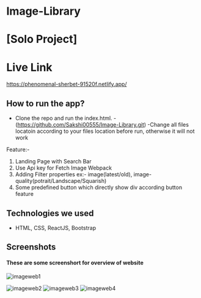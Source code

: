 # Image-Library
# [Solo Project]
<h1>Live Link</h1>

https://phenomenal-sherbet-91520f.netlify.app/


## How to run the app?
- Clone the repo and run the index.html.
    -(https://github.com/Sakshi00555/Image-Library.git)
    -Change all files locatoin according to your files location before run, otherwise it will not work 

Feature:-
1. Landing Page with Search Bar 
2. Use Api key for Fetch Image Webpack
3. Adding Filter properties ex:- image(latest/old), image-quality(potrait/Landscape/Squarish)
4. Some predefined button which directly show div according button feature

## Technologies we used
<!-- <hr> -->
- HTML, CSS, ReactJS, Bootstrap

## Screenshots
  #### These are some screenshort for overview of website
  ![imageweb1](https://user-images.githubusercontent.com/83025741/189347444-4bcf22ea-9242-475e-aa39-e203d1a19c20.PNG)



![imageweb2](https://user-images.githubusercontent.com/83025741/189347453-84eb834c-7a3d-4e50-8aca-2804ca9808db.PNG)
![imageweb3](https://user-images.githubusercontent.com/83025741/189347463-5b0c91fb-1013-431b-8820-42c6220f07e3.PNG)
![imageweb4](https://user-images.githubusercontent.com/83025741/189347473-523145a1-6956-45d5-83b5-97fad5ee3028.PNG)
